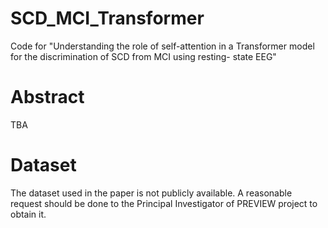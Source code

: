 # SCD_MCI_Transformer
 Code for "Understanding the role of self-attention in a Transformer model for the discrimination of SCD from MCI using resting- state EEG"

# Abstract
TBA

# Dataset
The dataset used in the paper is not publicly available. A reasonable request should be done to the Principal Investigator of PREVIEW project to obtain it.

